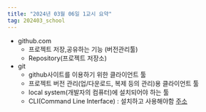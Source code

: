 ```yaml
---
title: "2024년 03월 06일 1교시 요약"
tag: 202403_school
---
```


- github.com
  - 프로젝트 저장,공유하는 기능 (버전관리툴)
  - Repository(프로젝트 저장소)
- git
  - github사이트를 이용하기 위한 클라이언트 툴
  - 프로젝트 버전 관리(업/다운로드, 복제 등의 관리)용 클라이언트 툴
  - local system(개발자의 컴퓨터)에 설치되어야 하는 툴
  - CLI(Command Line Interface) : 설치하고 사용해야함 [주소](https://git-scm.com)